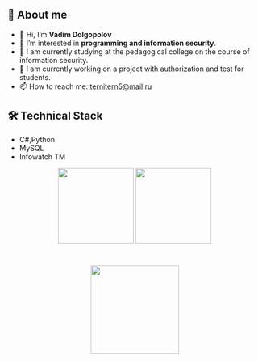 ## 📎 About me

- 👋 Hi, I’m **Vadim Dolgopolov**
- 👀 I’m interested in **programming and information security**.
- 💼 I am currently studying at the pedagogical college on the course of information security.
- 🧠 I am currently working on a project with authorization and test for students.
- 📫 How to reach me: ternitern5@mail.ru

## 🛠 Technical Stack
*   C#,Python
*   MySQL
*   Infowatch TM


<p align='center'>
   <a href="https://github-readme-stats.vercel.app/api?username=begottten&show_icons=true&count_private=true"><img
           height=150
           src="https://github-readme-stats.vercel.app/api?username=begottten&show_icons=true&count_private=true"/></a>
   <a href="https://github.com/begottten/github-readme-stats"><img height=150
                                                                  src="https://github-readme-stats.vercel.app/api/top-langs/?username=begottten&layout=compact"/></a>
</p>


<div align="center" style="margin: 40px 0">
   <a href="https://github.com/romankh3/github-profile-views-counter">
       <img width="175px" src="https://komarev.com/ghpvc/?username=begottten&color=DE002D">
   </a>
</div>
 
<!---
begottten/begottten is a ✨ special ✨ repository because its `README.md` (this file) appears on your GitHub profile.
You can click the Preview link to take a look at your changes.
--->
